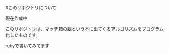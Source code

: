 #このリポジトリについて

現在作成中

このリポジトリは、[マッチ箱の脳](http://www.amazon.co.jp/AI-ebook/dp/B00DT4DY0M)という本に出てくるアルゴリズムをプログラム化したものです。

rubyで書いてみてます


